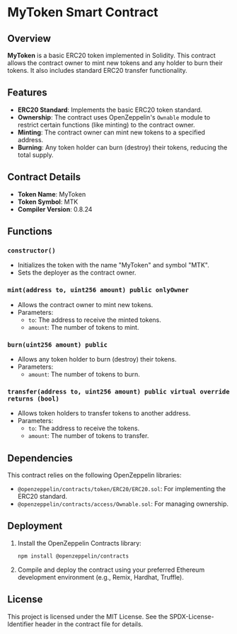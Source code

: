 # MyToken Smart Contract

## Overview

**MyToken** is a basic ERC20 token implemented in Solidity. This contract allows the contract owner to mint new tokens and any holder to burn their tokens. It also includes standard ERC20 transfer functionality.

## Features

- **ERC20 Standard**: Implements the basic ERC20 token standard.
- **Ownership**: The contract uses OpenZeppelin's `Ownable` module to restrict certain functions (like minting) to the contract owner.
- **Minting**: The contract owner can mint new tokens to a specified address.
- **Burning**: Any token holder can burn (destroy) their tokens, reducing the total supply.

## Contract Details

- **Token Name**: MyToken
- **Token Symbol**: MTK
- **Compiler Version**: 0.8.24

## Functions

### `constructor()`
- Initializes the token with the name "MyToken" and symbol "MTK".
- Sets the deployer as the contract owner.

### `mint(address to, uint256 amount) public onlyOwner`
- Allows the contract owner to mint new tokens.
- Parameters:
  - `to`: The address to receive the minted tokens.
  - `amount`: The number of tokens to mint.

### `burn(uint256 amount) public`
- Allows any token holder to burn (destroy) their tokens.
- Parameters:
  - `amount`: The number of tokens to burn.

### `transfer(address to, uint256 amount) public virtual override returns (bool)`
- Allows token holders to transfer tokens to another address.
- Parameters:
  - `to`: The address to receive the tokens.
  - `amount`: The number of tokens to transfer.

## Dependencies

This contract relies on the following OpenZeppelin libraries:

- `@openzeppelin/contracts/token/ERC20/ERC20.sol`: For implementing the ERC20 standard.
- `@openzeppelin/contracts/access/Ownable.sol`: For managing ownership.

## Deployment

1. Install the OpenZeppelin Contracts library:

   ```bash
   npm install @openzeppelin/contracts
   ```

2. Compile and deploy the contract using your preferred Ethereum development environment (e.g., Remix, Hardhat, Truffle).

## License

This project is licensed under the MIT License. See the SPDX-License-Identifier header in the contract file for details.
